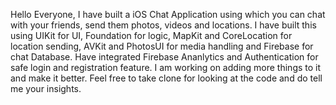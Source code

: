 Hello Everyone,
I have built a iOS Chat Application using which you can chat with your friends, send them photos, videos and locations. 
I have built this using UIKit for UI, Foundation for logic, MapKit and CoreLocation for location sending, AVKit and PhotosUI for media handling and Firebase for chat Database. 
Have integrated Firebase Ananlytics and Authentication for safe login and registration feature. 
I am working on adding more things to it and make it better.
Feel free to take clone for looking at the code and do tell me your insights.
